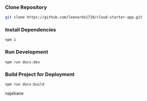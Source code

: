 ### Clone Repository

```  bash
git clone https://github.com/leonardo1710/cloud-starter-app.git
``` 

### Install Dependencies
``` 
npm i
``` 

### Run Development 
``` 
npm run docs:dev
``` 

### Build Project for Deployment

``` 
npm run docs:build
``` 
najebane